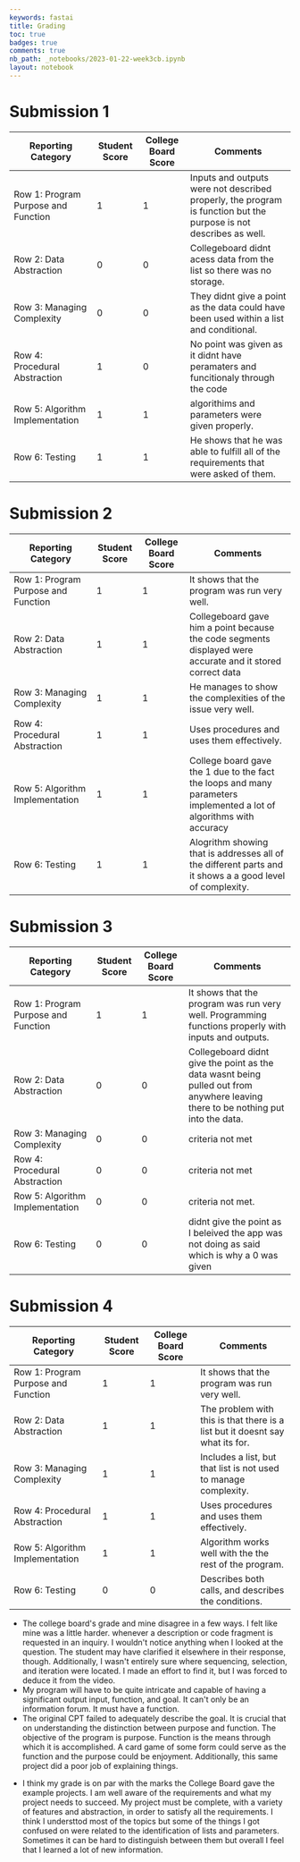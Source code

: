 ```yaml
---
keywords: fastai
title: Grading
toc: true 
badges: true
comments: true
nb_path: _notebooks/2023-01-22-week3cb.ipynb
layout: notebook
---
```


<!--
#################################################
### THIS FILE WAS AUTOGENERATED! DO NOT EDIT! ###
#################################################
# file to edit: _notebooks/2023-01-22-week3cb.ipynb
-->

<div class="container" id="notebook-container">
        
<div class="cell border-box-sizing text_cell rendered"><div class="inner_cell">
<div class="text_cell_render border-box-sizing rendered_html">
<h1 id="Submission-1">Submission 1<a class="anchor-link" href="#Submission-1"> </a></h1><table>
<thead><tr>
<th>Reporting Category</th>
<th>Student Score</th>
<th>College Board Score</th>
<th>Comments</th>
</tr>
</thead>
<tbody>
<tr>
<td>Row 1: Program Purpose and Function</td>
<td>1</td>
<td>1</td>
<td>Inputs and outputs were not described properly, the program is function but the purpose is not describes as well.</td>
</tr>
<tr>
<td>Row 2: Data Abstraction</td>
<td>0</td>
<td>0</td>
<td>Collegeboard didnt acess data from the list so there was no storage.</td>
</tr>
<tr>
<td>Row 3: Managing Complexity</td>
<td>0</td>
<td>0</td>
<td>They didnt give a point as the data could have been used within a list and conditional.</td>
</tr>
<tr>
<td>Row 4: Procedural Abstraction</td>
<td>1</td>
<td>0</td>
<td>No point was given as it didnt have peramaters and funcitionaly through the code</td>
</tr>
<tr>
<td>Row 5: Algorithm Implementation</td>
<td>1</td>
<td>1</td>
<td>algorithims and parameters were given properly.</td>
</tr>
<tr>
<td>Row 6: Testing</td>
<td>1</td>
<td>1</td>
<td>He shows that he was able to fulfill all of the requirements that were asked of them.</td>
</tr>
</tbody>
</table>
<h1 id="Submission-2">Submission 2<a class="anchor-link" href="#Submission-2"> </a></h1><table>
<thead><tr>
<th>Reporting Category</th>
<th>Student Score</th>
<th>College Board Score</th>
<th>Comments</th>
</tr>
</thead>
<tbody>
<tr>
<td>Row 1: Program Purpose and Function</td>
<td>1</td>
<td>1</td>
<td>It shows that the program was run very well.</td>
</tr>
<tr>
<td>Row 2: Data Abstraction</td>
<td>1</td>
<td>1</td>
<td>Collegeboard gave him a point because the code segments displayed were accurate and it stored correct data</td>
</tr>
<tr>
<td>Row 3: Managing Complexity</td>
<td>1</td>
<td>1</td>
<td>He manages to show the complexities of the issue very well.</td>
</tr>
<tr>
<td>Row 4: Procedural Abstraction</td>
<td>1</td>
<td>1</td>
<td>Uses procedures and uses them effectively.</td>
</tr>
<tr>
<td>Row 5: Algorithm Implementation</td>
<td>1</td>
<td>1</td>
<td>College board gave the 1 due to the fact the loops and many parameters implemented a lot of algorithms with accuracy</td>
</tr>
<tr>
<td>Row 6: Testing</td>
<td>1</td>
<td>1</td>
<td>Alogrithm showing that is addresses all of the different parts and it shows a a good level of complexity.</td>
</tr>
</tbody>
</table>
<h1 id="Submission-3">Submission 3<a class="anchor-link" href="#Submission-3"> </a></h1><table>
<thead><tr>
<th>Reporting Category</th>
<th>Student Score</th>
<th>College Board Score</th>
<th>Comments</th>
</tr>
</thead>
<tbody>
<tr>
<td>Row 1: Program Purpose and Function</td>
<td>1</td>
<td>1</td>
<td>It shows that the program was run very well. Programming functions properly with inputs and outputs.</td>
</tr>
<tr>
<td>Row 2: Data Abstraction</td>
<td>0</td>
<td>0</td>
<td>Collegeboard didnt give the point as the data wasnt being pulled out from anywhere leaving there to be nothing put into the data.</td>
</tr>
<tr>
<td>Row 3: Managing Complexity</td>
<td>0</td>
<td>0</td>
<td>criteria not met</td>
</tr>
<tr>
<td>Row 4: Procedural Abstraction</td>
<td>0</td>
<td>0</td>
<td>criteria not met</td>
</tr>
<tr>
<td>Row 5: Algorithm Implementation</td>
<td>0</td>
<td>0</td>
<td>criteria not met.</td>
</tr>
<tr>
<td>Row 6: Testing</td>
<td>0</td>
<td>0</td>
<td>didnt give the point as I beleived the app was not doing as said which is why a 0 was given</td>
</tr>
</tbody>
</table>
<h1 id="Submission-4">Submission 4<a class="anchor-link" href="#Submission-4"> </a></h1><table>
<thead><tr>
<th>Reporting Category</th>
<th>Student Score</th>
<th>College Board Score</th>
<th>Comments</th>
</tr>
</thead>
<tbody>
<tr>
<td>Row 1: Program Purpose and Function</td>
<td>1</td>
<td>1</td>
<td>It shows that the program was run very well.</td>
</tr>
<tr>
<td>Row 2: Data Abstraction</td>
<td>1</td>
<td>1</td>
<td>The problem with this is that there is a list but it doesnt say what its for.</td>
</tr>
<tr>
<td>Row 3: Managing Complexity</td>
<td>1</td>
<td>1</td>
<td>Includes a list, but that list is not used to manage complexity.</td>
</tr>
<tr>
<td>Row 4: Procedural Abstraction</td>
<td>1</td>
<td>1</td>
<td>Uses procedures and uses them effectively.</td>
</tr>
<tr>
<td>Row 5: Algorithm Implementation</td>
<td>1</td>
<td>1</td>
<td>Algorithm works well with the the rest of the program.</td>
</tr>
<tr>
<td>Row 6: Testing</td>
<td>0</td>
<td>0</td>
<td>Describes both calls, and describes the conditions.</td>
</tr>
</tbody>
</table>

</div>
</div>
</div>
<div class="cell border-box-sizing text_cell rendered"><div class="inner_cell">
<div class="text_cell_render border-box-sizing rendered_html">
<ul>
<li>The college board's grade and mine disagree in a few ways. I felt like mine was a little harder. whenever a description or code fragment is requested in an inquiry. I wouldn't notice anything when I looked at the question. The student may have clarified it elsewhere in their response, though. Additionally, I wasn't entirely sure where sequencing, selection, and iteration were located. I made an effort to find it, but I was forced to deduce it from the video.</li>
<li>My program will have to be quite intricate and capable of having a significant output input, function, and goal. It can't only be an information forum. It must have a function.</li>
<li>The original CPT failed to adequately describe the goal. It is crucial that on understanding the distinction between purpose and function. The objective of the program is purpose. Function is the means through which it is accomplished. A card game of some form could serve as the function and the purpose could be enjoyment. Additionally, this same project did a poor job of explaining things.</li>
</ul>

</div>
</div>
</div>
<div class="cell border-box-sizing text_cell rendered"><div class="inner_cell">
<div class="text_cell_render border-box-sizing rendered_html">
<ul>
<li>I think my grade is on par with the marks the College Board gave the example projects. I am well aware of the requirements and what my project needs to succeed. My project must be complete, with a variety of features and abstraction, in order to satisfy all the requirements. I think I understtod most of the topics but some of the things I got confused on were related to the identification of lists and parameters. Sometimes it can be hard to distinguish between them but overall I feel that I learned a lot of new information. </li>
</ul>

</div>
</div>
</div>
</div>
 


